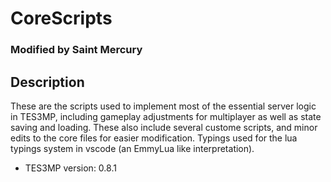 # CoreScripts
### Modified by Saint Mercury

## Description
These are the scripts used to implement most of the essential server logic in TES3MP, including gameplay adjustments for multiplayer as well as state saving and loading. These also include several custome scripts, and minor edits to the core files for easier modification. Typings used for the lua typings system in vscode (an EmmyLua like interpretation).

* TES3MP version: 0.8.1

